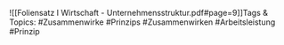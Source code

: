 
![[Foliensatz I Wirtschaft - Unternehmensstruktur.pdf#page=9]]Tags & Topics:
   #Zusammenwirke
   #Prinzips
   #Zusammenwirken
   #Arbeitsleistung
   #Prinzip